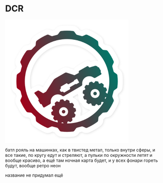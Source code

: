 # DCR

<img src="Assets/Textures/icon.png" alt="icon" width="400" align="center"/>

батл рояль на машинках, как в твистед метал, только внутри сферы, и все такие, по кругу едут и стреляют, а пульки по окружности летят и вообще красиво, а ещё там ночная карта будет, и у всех фонари гореть будут, вообще ретро неон

название не придумал ещё
